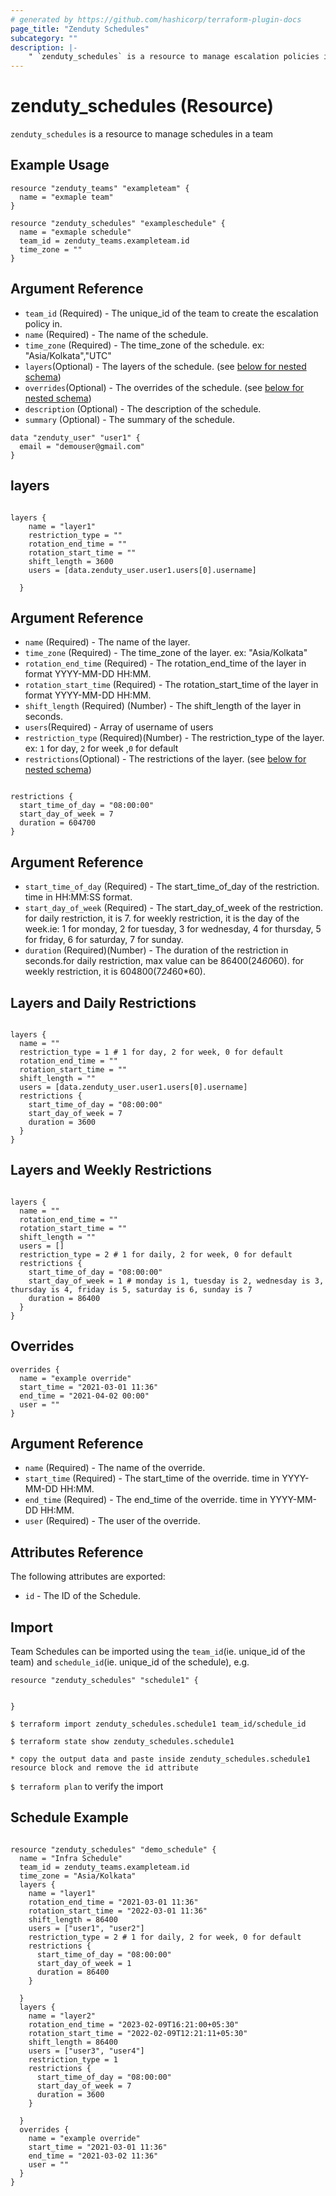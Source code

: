 ```yaml
---
# generated by https://github.com/hashicorp/terraform-plugin-docs
page_title: "Zenduty Schedules"
subcategory: ""
description: |-
    " `zenduty_schedules` is a resource to manage escalation policies in a team "
---
```


# zenduty_schedules (Resource)

`zenduty_schedules` is a resource to manage schedules in a team




## Example Usage   



```hcl
resource "zenduty_teams" "exampleteam" {
  name = "exmaple team"
}
```


```hcl
resource "zenduty_schedules" "exampleschedule" {
  name = "exmaple schedule"
  team_id = zenduty_teams.exampleteam.id
  time_zone = ""  
}

```


## Argument Reference

* `team_id` (Required) - The unique_id of the team to create the escalation policy in.
* `name` (Required) - The name of the schedule.
* `time_zone` (Required) - The time_zone of the schedule. ex: "Asia/Kolkata","UTC"
* `layers`(Optional) - The layers of the schedule. (see [below for nested schema](#nestedblock--layers))
* `overrides`(Optional) - The overrides of the schedule. (see [below for nested schema](#nestedblock--overrides))
* `description` (Optional) - The description of the schedule.
* `summary` (Optional) - The summary of the schedule.

<!-- schema generated by tfplugindocs -->


<a id="nestedblock--layers"></a>

```hcl
data "zenduty_user" "user1" {
  email = "demouser@gmail.com"
}

```
## layers

```hcl

layers {
    name = "layer1"
    restriction_type = ""
    rotation_end_time = ""
    rotation_start_time = ""
    shift_length = 3600
    users = [data.zenduty_user.user1.users[0].username]

  }

```

## Argument Reference
* `name` (Required) - The name of the layer.
* `time_zone` (Required) - The time_zone of the layer. ex: "Asia/Kolkata"
* `rotation_end_time` (Required) - The rotation_end_time of the layer in format YYYY-MM-DD HH:MM.
* `rotation_start_time` (Required) - The rotation_start_time of the layer in format YYYY-MM-DD HH:MM.
* `shift_length` (Required) (Number) - The shift_length of the layer in seconds.
* `users`(Required) -  Array of username of users
* `restriction_type` (Required)(Number) - The restriction_type of the layer. ex: `1` for day, `2` for week ,`0` for default
* `restrictions`(Optional) - The restrictions of the layer. (see [below for nested schema](#nestedblock--restrictions))


<a id="nestedblock--restrictions"></a>

```hcl

restrictions {
  start_time_of_day = "08:00:00"
  start_day_of_week = 7
  duration = 604700
}

```

## Argument Reference
* `start_time_of_day` (Required) - The start_time_of_day of the restriction. time in HH:MM:SS format.
* `start_day_of_week` (Required) - The start_day_of_week of the restriction. for daily restriction, it is 7. for weekly restriction, it is the day of the week.ie: 1 for monday, 2 for tuesday, 3 for wednesday, 4 for thursday, 5 for friday, 6 for saturday, 7 for sunday.
* `duration` (Required)(Number) - The duration of the restriction in seconds.for daily restriction, max value can be  86400(24*60*60). for weekly restriction, it is 604800(7*24*60*60).

## Layers and Daily Restrictions

```hcl

layers {
  name = ""
  restriction_type = 1 # 1 for day, 2 for week, 0 for default
  rotation_end_time = ""
  rotation_start_time = ""
  shift_length = ""
  users = [data.zenduty_user.user1.users[0].username]
  restrictions {
    start_time_of_day = "08:00:00"
    start_day_of_week = 7 
    duration = 3600
  }
}

```
## Layers and Weekly Restrictions

```hcl

layers {
  name = ""
  rotation_end_time = ""
  rotation_start_time = ""
  shift_length = ""
  users = []
  restriction_type = 2 # 1 for daily, 2 for week, 0 for default
  restrictions {
    start_time_of_day = "08:00:00"
    start_day_of_week = 1 # monday is 1, tuesday is 2, wednesday is 3, thursday is 4, friday is 5, saturday is 6, sunday is 7
    duration = 86400
  }
}

```


<a id="nestedblock--overrides"></a>

## Overrides



```hcl
overrides { 
  name = "example override"
  start_time = "2021-03-01 11:36"
  end_time = "2021-04-02 00:00"
  user = ""  
}

```
## Argument Reference
* `name` (Required) - The name of the override.
* `start_time` (Required) - The start_time of the override. time in YYYY-MM-DD HH:MM.
* `end_time` (Required) - The end_time of the override. time in YYYY-MM-DD HH:MM.
* `user` (Required) - The user of the override.



## Attributes Reference

The following attributes are exported:

* `id` - The ID of the Schedule.


## Import

Team Schedules can be imported using the `team_id`(ie. unique_id of the team) and `schedule_id`(ie. unique_id of the schedule), e.g.

```hcl
resource "zenduty_schedules" "schedule1" {


}
```

`$ terraform import zenduty_schedules.schedule1 team_id/schedule_id` 

`$ terraform state show zenduty_schedules.schedule1`

`* copy the output data and paste inside zenduty_schedules.schedule1 resource block and remove the id attribute`

`$ terraform plan` to verify the import



## Schedule Example 

```hcl

resource "zenduty_schedules" "demo_schedule" {
  name = "Infra Schedule"
  team_id = zenduty_teams.exampleteam.id
  time_zone = "Asia/Kolkata" 
  layers {
    name = "layer1"
    rotation_end_time = "2021-03-01 11:36"
    rotation_start_time = "2022-03-01 11:36"
    shift_length = 86400
    users = ["user1", "user2"]
    restriction_type = 2 # 1 for daily, 2 for week, 0 for default
    restrictions {
      start_time_of_day = "08:00:00"
      start_day_of_week = 1 
      duration = 86400
    }

  }
  layers {
    name = "layer2"
    rotation_end_time = "2023-02-09T16:21:00+05:30"
    rotation_start_time = "2022-02-09T12:21:11+05:30"
    shift_length = 86400
    users = ["user3", "user4"]
    restriction_type = 1
    restrictions {
      start_time_of_day = "08:00:00"
      start_day_of_week = 7 
      duration = 3600
    }

  }
  overrides { 
    name = "example override"
    start_time = "2021-03-01 11:36"
    end_time = "2021-03-02 11:36"
    user = ""  
  }
}


```
